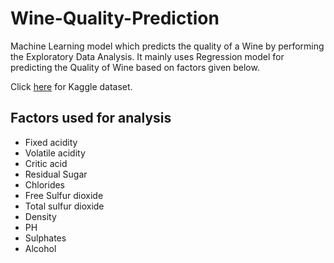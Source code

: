 # Wine-Quality-Prediction

Machine Learning model which predicts the quality of a Wine by performing the Exploratory Data Analysis. It mainly uses Regression model for predicting the Quality of Wine based on factors given below.

Click [here](https://www.kaggle.com/yasserh/wine-quality-dataset) for Kaggle dataset.
## Factors used for analysis

* Fixed acidity
* Volatile acidity
* Critic acid
* Residual Sugar
* Chlorides
* Free Sulfur dioxide
* Total sulfur dioxide
* Density
* PH
* Sulphates
* Alcohol
